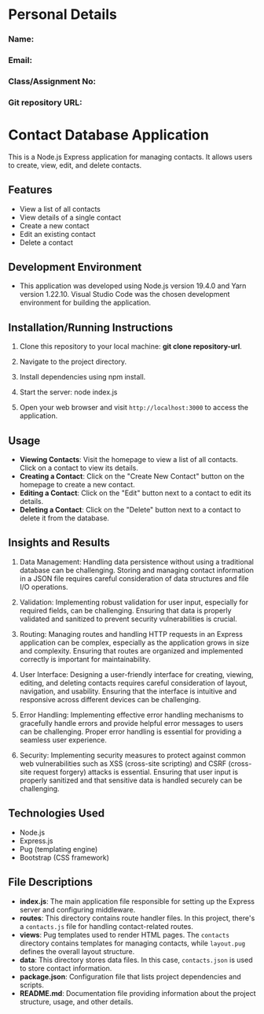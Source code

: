 # Personal Details

### Name:

### Email:

### Class/Assignment No:

### Git repository URL:

# Contact Database Application

This is a Node.js Express application for managing contacts. It allows users to create, view, edit, and delete contacts.

## Features

- View a list of all contacts
- View details of a single contact
- Create a new contact
- Edit an existing contact
- Delete a contact

## Development Environment

- This application was developed using Node.js version 19.4.0 and Yarn version 1.22.10. Visual Studio Code was the chosen development environment for building the application.

## Installation/Running Instructions

1. Clone this repository to your local machine: **git clone repository-url**.

2. Navigate to the project directory.

3. Install dependencies using npm install.

4. Start the server: node index.js

5. Open your web browser and visit `http://localhost:3000` to access the application.

## Usage

- **Viewing Contacts**: Visit the homepage to view a list of all contacts. Click on a contact to view its details.
- **Creating a Contact**: Click on the "Create New Contact" button on the homepage to create a new contact.
- **Editing a Contact**: Click on the "Edit" button next to a contact to edit its details.
- **Deleting a Contact**: Click on the "Delete" button next to a contact to delete it from the database.

## Insights and Results

1. Data Management: Handling data persistence without using a traditional database can be challenging. Storing and managing contact information in a JSON file requires careful consideration of data structures and file I/O operations.

2. Validation: Implementing robust validation for user input, especially for required fields, can be challenging. Ensuring that data is properly validated and sanitized to prevent security vulnerabilities is crucial.

3. Routing: Managing routes and handling HTTP requests in an Express application can be complex, especially as the application grows in size and complexity. Ensuring that routes are organized and implemented correctly is important for maintainability.

4. User Interface: Designing a user-friendly interface for creating, viewing, editing, and deleting contacts requires careful consideration of layout, navigation, and usability. Ensuring that the interface is intuitive and responsive across different devices can be challenging.

5. Error Handling: Implementing effective error handling mechanisms to gracefully handle errors and provide helpful error messages to users can be challenging. Proper error handling is essential for providing a seamless user experience.

6. Security: Implementing security measures to protect against common web vulnerabilities such as XSS (cross-site scripting) and CSRF (cross-site request forgery) attacks is essential. Ensuring that user input is properly sanitized and that sensitive data is handled securely can be challenging.

## Technologies Used

- Node.js
- Express.js
- Pug (templating engine)
- Bootstrap (CSS framework)

## File Descriptions

- **index.js**: The main application file responsible for setting up the Express server and configuring middleware.
- **routes**: This directory contains route handler files. In this project, there's a `contacts.js` file for handling contact-related routes.
- **views**: Pug templates used to render HTML pages. The `contacts` directory contains templates for managing contacts, while `layout.pug` defines the overall layout structure.
- **data**: This directory stores data files. In this case, `contacts.json` is used to store contact information.
- **package.json**: Configuration file that lists project dependencies and scripts.
- **README.md**: Documentation file providing information about the project structure, usage, and other details.
